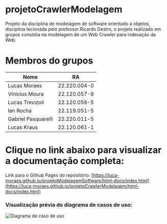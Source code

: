 # projetoCrawlerModelagem
Projeto da disciplina de modelagem de software orientado a objetos, disciplina lecionada pelo professor Ricardo Destro, o projeto realizado em grupos consistia na modelagem de um Web Crawler para indexação da Web.

# Membros do grupos
| Nome  | RA |
| ------------- | ------------- |
| Lucas Moraes  | 22.220.004-0  |
| Vinicius Moura  | 22.120.057-9 |
| Lucas Trevizoli | 22.120.059-5 |
| Ian Rocha  | 22.119.051-5 |
| Gabriel Pasquarelli | 22.220.011-5 |
| Lucas Kraus | 22.120.061-1 |

# Clique no link abaixo para visualizar a documentação completa:
Link para o Github Pages do repositório: [https://luca-moraes.github.io/projetoModelagemSoftware/html-docs/index.html](https://luca-moraes.github.io/projetoCrawlerModelagem/html-docs/index.html)

### Visualização prévia do diagrama de casos de uso:

![Diagrama de caso de uso]([https://github.com/luca-moraes/projetoModelagem/blob/main/images/UseCaseDiagram1.png](https://github.com/luca-moraes/projetoCrawlerModelagem/blob/main/images/useCases.png))
